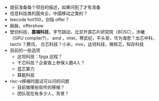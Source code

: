 * 提前准备每个项目的描述，如果问到了才有准备
* 信息科技类的国央企，中国移动之类的？
* leecode hot100，剑指 offer？
* 脉脉，offershow
* 壁仞科技，**嘉楠科技**，字节跳动，北京开源芯片研究院（BOSC），沐曦（GPU compiler?）， amd ，intel，寒武纪，平头哥，华为海思？龙芯中科，taichi ？腾讯， 合芯科技？小米，vivo，达坦科技，微核芯，知存科技
* 目前的一些选项
  * 达坦科技：fpga 远程？
  * 千芯科技？企查查上参保人数4人？
  * 蓝芯算力
  * 算能科技
* risc-v移植时面试可以问的问题
  * 目前做哪些软件的移植？
  * 团队现在有多少人，背景？
